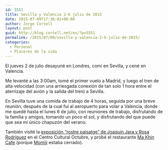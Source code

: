 ```yaml
---
id: 5551
title: Sevilla y Valencia 2-6 julio de 2015
date: 2015-07-09T17:36:01+00:00
author: Jorge Cortell
layout: post
guid: http://blog.cortell.net/es/?p=5551
permalink: /2015/07/09/sevilla-y-valencia-2-6-julio-de-2015/
categories:
  - Personal
  - Placeres de la vida
---
```

El jueves 2 de julio desayuné en Londres, comí en Sevilla, y cené en Valencia. 

Me levanté a las 3:00am, tomé el primer vuelo a Madrid, y luego el tren de alta velocidad (con una arriesgada conexión de tan solo 1 hora entre el aterrizaje del avión y la salida del tren) a Sevilla.

En Sevilla tuve una comida de trabajo de 4 horas, seguida por una breve reunión, después de la cual fui al aeropuerto para volar a Valencia, donde me quedé hasta el lunes 6 de julio, con reuniones de trabajo, disfrutando de la familia y amigos, tomando un poco el sol, y disfrutando del que puede que sea mi único chapuzón del verano.

También visité la <a href="http://www.octubre.cat/activ_fitxa.php?id_activitat=2339" target="_blank">exposición &#8220;rostre paisatge&#8221; de Joaquín Jara y Rosa Rodríguez</a> en el Centro Cultural Octubre, y probé el restaurante <a href="http://www.makhincafe.com/" target="_blank">Ma Khin Cafe</a> (porque <a href="http://momijicocina.es/" target="_blank">Momiji</a> estaba cerrado).